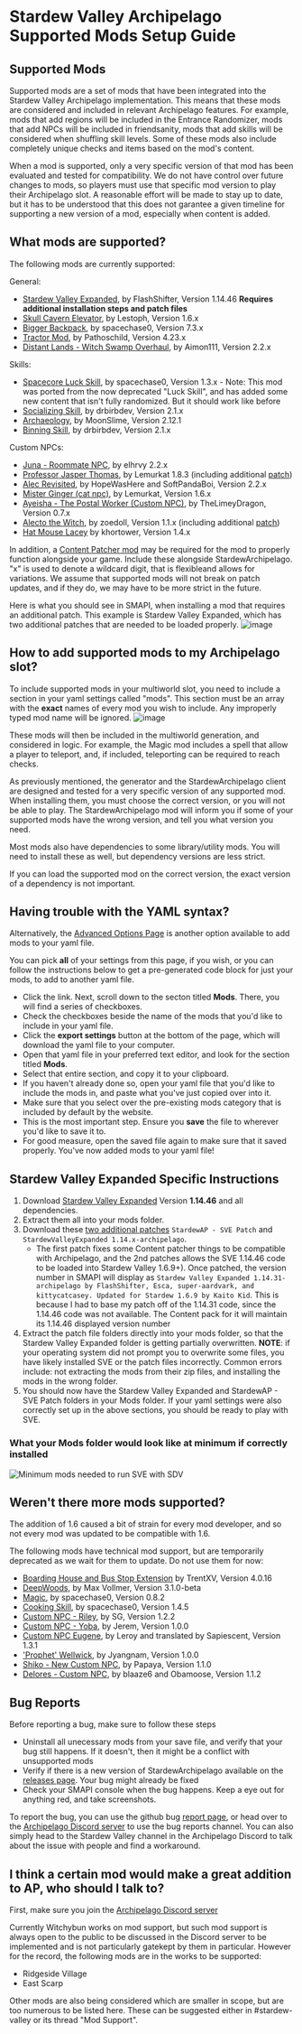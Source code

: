 # Stardew Valley Archipelago Supported Mods Setup Guide

## Supported Mods

Supported mods are a set of mods that have been integrated into the Stardew Valley Archipelago implementation. This means that these mods are considered and included in relevant Archipelago features.
For example, mods that add regions will be included in the Entrance Randomizer, mods that add NPCs will be included in friendsanity, mods that add skills will be considered when shuffling skill levels.
Some of these mods also include completely unique checks and items based on the mod's content.

When a mod is supported, only a very specific version of that mod has been evaluated and tested for compatibility. We do not have control over future changes to mods, so players must use that specific mod version to play their Archipelago slot.
A reasonable effort will be made to stay up to date, but it has to be understood that this does not garantee a given timeline for supporting a new version of a mod, especially when content is added.

## What mods are supported?

The following mods are currently supported:

General: 
- [Stardew Valley Expanded](#stardew-valley-expanded-specific-instructions), by FlashShifter, Version 1.14.46 **Requires additional installation steps and patch files**
- [Skull Cavern Elevator](https://www.nexusmods.com/stardewvalley/mods/963), by Lestoph, Version 1.6.x
- [Bigger Backpack](https://www.nexusmods.com/stardewvalley/mods/1845), by spacechase0, Version 7.3.x
- [Tractor Mod](https://www.nexusmods.com/stardewvalley/mods/1401), by Pathoschild, Version 4.23.x
- [Distant Lands - Witch Swamp Overhaul](https://www.nexusmods.com/stardewvalley/mods/18109), by Aimon111, Version 2.2.x

Skills:
- [Spacecore Luck Skill](https://www.nexusmods.com/stardewvalley/mods/28103), by spacechase0, Version 1.3.x - Note: This mod was ported from the now deprecated "Luck Skill", and has added some new content that isn't fully randomized. But it should work like before
- [Socializing Skill](https://www.nexusmods.com/stardewvalley/mods/14142), by drbirbdev, Version 2.1.x
- [Archaeology](https://www.nexusmods.com/stardewvalley/mods/22199), by MoonSlime, Version 2.12.1
- [Binning Skill](https://www.nexusmods.com/stardewvalley/mods/14073), by drbirbdev, Version 2.1.x

Custom NPCs:
- [Juna - Roommate NPC](https://www.nexusmods.com/stardewvalley/mods/8606), by elhrvy 2.2.x
- [Professor Jasper Thomas](https://www.nexusmods.com/stardewvalley/mods/5599), by Lemurkat 1.8.3 (including additional [patch](https://github.com/Witchybun/SDV-Randomizer-Content-Patcher/releases))
- [Alec Revisited](https://www.nexusmods.com/stardewvalley/mods/10697), by HopeWasHere and SoftPandaBoi, Version 2.2.x
- [Mister Ginger (cat npc)](https://www.nexusmods.com/stardewvalley/mods/5295), by Lemurkat, Version 1.6.x
- [Ayeisha - The Postal Worker (Custom NPC)](https://www.nexusmods.com/stardewvalley/mods/6427), by TheLimeyDragon, Version 0.7.x
- [Alecto the Witch](https://www.nexusmods.com/stardewvalley/mods/10671), by zoedoll, Version 1.1.x (including additional [patch](https://github.com/Witchybun/SDV-Randomizer-Content-Patcher/releases))
- [Hat Mouse Lacey](https://github.com/ichortower/HatMouseLacey) by khortower, Version 1.4.x

In addition, a [Content Patcher mod](https://github.com/Witchybun/SDV-Randomizer-Content-Patcher/releases) may be required for the mod to properly function alongside your game.  Include these alongside StardewArchipelago.
"x" is used to denote a wildcard digit, that is flexibleand allows for variations. We assume that supported mods will not break on patch updates, and if they do, we may have to be more strict in the future.

Here is what you should see in SMAPI, when installing a mod that requires an additional patch. This example is Stardew Valley Expanded, which has two additional patches that are needed to be loaded properly.
![image](https://i.imgur.com/y3lBIkw.png)

## How to add supported mods to my Archipelago slot?

To include supported mods in your multiworld slot, you need to include a section in your yaml settings called "mods".
This section must be an array with the **exact** names of every mod you wish to include. Any improperly typed mod name will be ignored.
![image](https://i.imgur.com/uOHtXmU.png)

These mods will then be included in the multiworld generation, and considered in logic. For example, the Magic mod includes a spell that allow a player to teleport, and, if included, teleporting can be required to reach checks.

As previously mentioned, the generator and the StardewArchipelago client are designed and tested for a very specific version of any supported mod. When installing them, you must choose the correct version, or you will not be able to play.
The StardewArchipelago mod will inform you if some of your supported mods have the wrong version, and tell you what version you need.

Most mods also have dependencies to some library/utility mods. You will need to install these as well, but dependency versions are less strict.

If you can load the supported mod on the correct version, the exact version of a dependency is not important.

## Having trouble with the YAML syntax?

Alternatively, the [Advanced Options Page](https://archipelago.gg/games/Stardew%20Valley/weighted-options) is another option available to add mods to your yaml file.

You can pick **all** of your settings from this page, if you wish, or you can follow the instructions below to get a pre-generated code block for just your mods, to add to another yaml file.

- Click the link. Next, scroll down to the secton titled **Mods**. There, you will find a series of checkboxes.
- Check the checkboxes beside the name of the mods that you'd like to include in your yaml file.
- Click the **export settings** button at the bottom of the page, which will download the yaml file to your computer.
- Open that yaml file in your preferred text editor, and look for the section titled **Mods**.
- Select that entire section, and copy it to your clipboard.
- If you haven't already done so, open your yaml file that you'd like to include the mods in, and paste what you've just copied over into it.
- Make sure that you select over the pre-existing mods category that is included by default by the website.
- This is the most important step. Ensure you **save** the file to wherever you'd like to save it to. 
- For good measure, open the saved file again to make sure that it saved properly. You've now added mods to your yaml file! 

## Stardew Valley Expanded Specific Instructions

1) Download [Stardew Valley Expanded](https://www.nexusmods.com/stardewvalley/mods/3753) Version **1.14.46** and all dependencies.
2) Extract them all into your mods folder.
3) Download these [two additional patches](https://github.com/Witchybun/SDV-Randomizer-Content-Patcher/releases) `StardewAP - SVE Patch` and `StardewValleyExpanded 1.14.x-archipelago`.
     - The first patch fixes some Content patcher things to be compatible with Archipelago, and the 2nd patches allows the SVE 1.14.46 code to be loaded into Stardew Valley 1.6.9+). Once patched, the version number in SMAPI will display as `Stardew Valley Expanded 1.14.31-archipelago by FlashShifter, Esca, super-aardvark, and kittycatcasey. Updated for Stardew 1.6.9 by Kaito Kid`. This is because I had to base my patch off of the 1.14.31 code, since the 1.14.46 code was not available. The Content pack for it will maintain its 1.14.46 displayed version number
4) Extract the patch file folders directly into your mods folder, so that the Stardew Valley Expanded folder is getting partially overwritten.
      **NOTE**: if your operating system did not prompt you to overwrite some files, you have likely installed SVE or the patch files incorrectly. Common errors include: not extracting the mods from their zip files, and installing the mods in the wrong folder.
6) You should now have the Stardew Valley Expanded and StardewAP - SVE Patch folders in your Mods folder. If your yaml settings were also correctly set up in the above sections, you should be ready to play with SVE.

### What your Mods folder would look like at minimum if correctly installed
![Minimum mods needed to run SVE with SDV](/Documentation/Images/SVE%20Min%20Mods.png?raw=true)

## Weren't there more mods supported?

The addition of 1.6 caused a bit of strain for every mod developer, and so not every mod was updated to be compatible with 1.6.

The following mods have technical mod support, but are temporarily deprecated as we wait for them to update.  Do not use them for now:
- [Boarding House and Bus Stop Extension](https://www.nexusmods.com/stardewvalley/mods/4120) by TrentXV, Version 4.0.16
- [DeepWoods](https://www.nexusmods.com/stardewvalley/mods/2571), by Max Vollmer, Version 3.1.0-beta
- [Magic](https://www.nexusmods.com/stardewvalley/mods/2007), by spacechase0, Version 0.8.2
- [Cooking Skill](https://www.nexusmods.com/stardewvalley/mods/522), by spacechase0, Version 1.4.5
- [Custom NPC - Riley](https://www.nexusmods.com/stardewvalley/mods/5811), by SG, Version 1.2.2
- [Custom NPC - Yoba](https://www.nexusmods.com/stardewvalley/mods/14871), by Jerem, Version 1.0.0
- [Custom NPC Eugene](https://www.nexusmods.com/stardewvalley/mods/9222), by Leroy and translated by Sapiescent, Version 1.3.1
- ['Prophet' Wellwick](https://www.nexusmods.com/stardewvalley/mods/6462), by Jyangnam, Version 1.0.0
- [Shiko - New Custom NPC](https://www.nexusmods.com/stardewvalley/mods/3732), by Papaya, Version 1.1.0
- [Delores - Custom NPC](https://www.nexusmods.com/stardewvalley/mods/5510), by blaaze6 and Obamoose, Version 1.1.2

## Bug Reports

Before reporting a bug, make sure to follow these steps
- Uninstall all unecessary mods from your save file, and verify that your bug still happens. If it doesn't, then it might be a conflict with unsupported mods
- Verify if there is a new version of StardewArchipelago available on the [releases page](https://github.com/agilbert1412/StardewArchipelago/releases). Your bug might already be fixed
- Check your SMAPI console when the bug happens. Keep a eye out for anything red, and take screenshots.

To report the bug, you can use the github bug [report page](https://github.com/agilbert1412/StardewArchipelago/issues/new), or head over to the [Archipelago Discord server](https://discord.gg/8Z65BR2) to use the bug reports channel.
You can also simply head to the Stardew Valley channel in the Archipelago Discord to talk about the issue with people and find a workaround.

## I think a certain mod would make a great addition to AP, who should I talk to?

First, make sure you join the [Archipelago Discord server](https://discord.gg/8Z65BR2)

Currently Witchybun works on mod support, but such mod support is always open to the public to be discussed in 
the Discord server to be implemented and is not particularly gatekept by them in particular.  However for the record, the 
following mods are in the works to be supported:
- Ridgeside Village
- East Scarp

Other mods are also being considered which are smaller in scope, but are too numerous to be listed here.  These can be suggested either in #stardew-valley or its thread "Mod Support".
